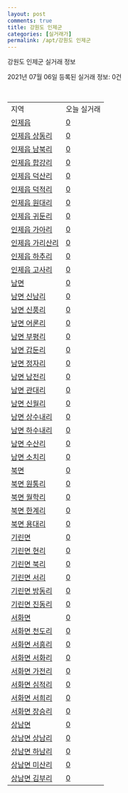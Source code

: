 ```yaml
---
layout: post
comments: true
title: 강원도 인제군
categories: [실거래가]
permalink: /apt/강원도 인제군
---
```


강원도 인제군 실거래 정보

2021년 07월 06일 등록된 실거래 정보: 0건

<script type="text/javascript">
  google.charts.load('current', {'packages':['corechart']});
  google.charts.setOnLoadCallback(drawChart);

  function drawChart() {
    var data = google.visualization.arrayToDataTable([['거래일', '매매', '전월세', '전매'], ['20-07', 10, 7, 5], ['20-08', 12, 8, 1], ['20-09', 11, 3, 3], ['20-10', 6, 8, 1], ['20-11', 4, 8, 1], ['20-12', 9, 1, 0], ['21-01', 3, 3, 1], ['21-02', 9, 2, 0], ['21-03', 14, 2, 0], ['21-04', 11, 4, 0], ['21-05', 9, 4, 0], ['21-06', 3, 3, 0]]);

    var options = {
      title: '최근 유형별 거래량 추이',
      legend: { position: 'bottom' }
    };

    var chart = new google.visualization.LineChart(document.getElementById('columnchart_material'));
    chart.draw(data, (options));
  }
</script>

<div id="columnchart_material" style="width: 95%; margin-left: -35px"></div>
<br>
<table class="sortable">
  <tr>
    <td>지역</td>
    <td>오늘 실거래</td>
  </tr>

  
  <tr class="item">
    <td><a href="강원도 인제군 인제읍">인제읍</a></td>
    <td><a href="강원도 인제군 인제읍">0</a></td>
  </tr>
    

  <tr class="item">
    <td><a href="강원도 인제군 인제읍 상동리">인제읍 상동리</a></td>
    <td><a href="강원도 인제군 인제읍 상동리">0</a></td>
  </tr>
    

  <tr class="item">
    <td><a href="강원도 인제군 인제읍 남북리">인제읍 남북리</a></td>
    <td><a href="강원도 인제군 인제읍 남북리">0</a></td>
  </tr>
    

  <tr class="item">
    <td><a href="강원도 인제군 인제읍 합강리">인제읍 합강리</a></td>
    <td><a href="강원도 인제군 인제읍 합강리">0</a></td>
  </tr>
    

  <tr class="item">
    <td><a href="강원도 인제군 인제읍 덕산리">인제읍 덕산리</a></td>
    <td><a href="강원도 인제군 인제읍 덕산리">0</a></td>
  </tr>
    

  <tr class="item">
    <td><a href="강원도 인제군 인제읍 덕적리">인제읍 덕적리</a></td>
    <td><a href="강원도 인제군 인제읍 덕적리">0</a></td>
  </tr>
    

  <tr class="item">
    <td><a href="강원도 인제군 인제읍 원대리">인제읍 원대리</a></td>
    <td><a href="강원도 인제군 인제읍 원대리">0</a></td>
  </tr>
    

  <tr class="item">
    <td><a href="강원도 인제군 인제읍 귀둔리">인제읍 귀둔리</a></td>
    <td><a href="강원도 인제군 인제읍 귀둔리">0</a></td>
  </tr>
    

  <tr class="item">
    <td><a href="강원도 인제군 인제읍 가아리">인제읍 가아리</a></td>
    <td><a href="강원도 인제군 인제읍 가아리">0</a></td>
  </tr>
    

  <tr class="item">
    <td><a href="강원도 인제군 인제읍 가리산리">인제읍 가리산리</a></td>
    <td><a href="강원도 인제군 인제읍 가리산리">0</a></td>
  </tr>
    

  <tr class="item">
    <td><a href="강원도 인제군 인제읍 하추리">인제읍 하추리</a></td>
    <td><a href="강원도 인제군 인제읍 하추리">0</a></td>
  </tr>
    

  <tr class="item">
    <td><a href="강원도 인제군 인제읍 고사리">인제읍 고사리</a></td>
    <td><a href="강원도 인제군 인제읍 고사리">0</a></td>
  </tr>
    

  <tr class="item">
    <td><a href="강원도 인제군 남면">남면</a></td>
    <td><a href="강원도 인제군 남면">0</a></td>
  </tr>
    

  <tr class="item">
    <td><a href="강원도 인제군 남면 신남리">남면 신남리</a></td>
    <td><a href="강원도 인제군 남면 신남리">0</a></td>
  </tr>
    

  <tr class="item">
    <td><a href="강원도 인제군 남면 신풍리">남면 신풍리</a></td>
    <td><a href="강원도 인제군 남면 신풍리">0</a></td>
  </tr>
    

  <tr class="item">
    <td><a href="강원도 인제군 남면 어론리">남면 어론리</a></td>
    <td><a href="강원도 인제군 남면 어론리">0</a></td>
  </tr>
    

  <tr class="item">
    <td><a href="강원도 인제군 남면 부평리">남면 부평리</a></td>
    <td><a href="강원도 인제군 남면 부평리">0</a></td>
  </tr>
    

  <tr class="item">
    <td><a href="강원도 인제군 남면 갑둔리">남면 갑둔리</a></td>
    <td><a href="강원도 인제군 남면 갑둔리">0</a></td>
  </tr>
    

  <tr class="item">
    <td><a href="강원도 인제군 남면 정자리">남면 정자리</a></td>
    <td><a href="강원도 인제군 남면 정자리">0</a></td>
  </tr>
    

  <tr class="item">
    <td><a href="강원도 인제군 남면 남전리">남면 남전리</a></td>
    <td><a href="강원도 인제군 남면 남전리">0</a></td>
  </tr>
    

  <tr class="item">
    <td><a href="강원도 인제군 남면 관대리">남면 관대리</a></td>
    <td><a href="강원도 인제군 남면 관대리">0</a></td>
  </tr>
    

  <tr class="item">
    <td><a href="강원도 인제군 남면 신월리">남면 신월리</a></td>
    <td><a href="강원도 인제군 남면 신월리">0</a></td>
  </tr>
    

  <tr class="item">
    <td><a href="강원도 인제군 남면 상수내리">남면 상수내리</a></td>
    <td><a href="강원도 인제군 남면 상수내리">0</a></td>
  </tr>
    

  <tr class="item">
    <td><a href="강원도 인제군 남면 하수내리">남면 하수내리</a></td>
    <td><a href="강원도 인제군 남면 하수내리">0</a></td>
  </tr>
    

  <tr class="item">
    <td><a href="강원도 인제군 남면 수산리">남면 수산리</a></td>
    <td><a href="강원도 인제군 남면 수산리">0</a></td>
  </tr>
    

  <tr class="item">
    <td><a href="강원도 인제군 남면 소치리">남면 소치리</a></td>
    <td><a href="강원도 인제군 남면 소치리">0</a></td>
  </tr>
    

  <tr class="item">
    <td><a href="강원도 인제군 북면">북면</a></td>
    <td><a href="강원도 인제군 북면">0</a></td>
  </tr>
    

  <tr class="item">
    <td><a href="강원도 인제군 북면 원통리">북면 원통리</a></td>
    <td><a href="강원도 인제군 북면 원통리">0</a></td>
  </tr>
    

  <tr class="item">
    <td><a href="강원도 인제군 북면 월학리">북면 월학리</a></td>
    <td><a href="강원도 인제군 북면 월학리">0</a></td>
  </tr>
    

  <tr class="item">
    <td><a href="강원도 인제군 북면 한계리">북면 한계리</a></td>
    <td><a href="강원도 인제군 북면 한계리">0</a></td>
  </tr>
    

  <tr class="item">
    <td><a href="강원도 인제군 북면 용대리">북면 용대리</a></td>
    <td><a href="강원도 인제군 북면 용대리">0</a></td>
  </tr>
    

  <tr class="item">
    <td><a href="강원도 인제군 기린면">기린면</a></td>
    <td><a href="강원도 인제군 기린면">0</a></td>
  </tr>
    

  <tr class="item">
    <td><a href="강원도 인제군 기린면 현리">기린면 현리</a></td>
    <td><a href="강원도 인제군 기린면 현리">0</a></td>
  </tr>
    

  <tr class="item">
    <td><a href="강원도 인제군 기린면 북리">기린면 북리</a></td>
    <td><a href="강원도 인제군 기린면 북리">0</a></td>
  </tr>
    

  <tr class="item">
    <td><a href="강원도 인제군 기린면 서리">기린면 서리</a></td>
    <td><a href="강원도 인제군 기린면 서리">0</a></td>
  </tr>
    

  <tr class="item">
    <td><a href="강원도 인제군 기린면 방동리">기린면 방동리</a></td>
    <td><a href="강원도 인제군 기린면 방동리">0</a></td>
  </tr>
    

  <tr class="item">
    <td><a href="강원도 인제군 기린면 진동리">기린면 진동리</a></td>
    <td><a href="강원도 인제군 기린면 진동리">0</a></td>
  </tr>
    

  <tr class="item">
    <td><a href="강원도 인제군 서화면">서화면</a></td>
    <td><a href="강원도 인제군 서화면">0</a></td>
  </tr>
    

  <tr class="item">
    <td><a href="강원도 인제군 서화면 천도리">서화면 천도리</a></td>
    <td><a href="강원도 인제군 서화면 천도리">0</a></td>
  </tr>
    

  <tr class="item">
    <td><a href="강원도 인제군 서화면 서흥리">서화면 서흥리</a></td>
    <td><a href="강원도 인제군 서화면 서흥리">0</a></td>
  </tr>
    

  <tr class="item">
    <td><a href="강원도 인제군 서화면 서화리">서화면 서화리</a></td>
    <td><a href="강원도 인제군 서화면 서화리">0</a></td>
  </tr>
    

  <tr class="item">
    <td><a href="강원도 인제군 서화면 가전리">서화면 가전리</a></td>
    <td><a href="강원도 인제군 서화면 가전리">0</a></td>
  </tr>
    

  <tr class="item">
    <td><a href="강원도 인제군 서화면 심적리">서화면 심적리</a></td>
    <td><a href="강원도 인제군 서화면 심적리">0</a></td>
  </tr>
    

  <tr class="item">
    <td><a href="강원도 인제군 서화면 서희리">서화면 서희리</a></td>
    <td><a href="강원도 인제군 서화면 서희리">0</a></td>
  </tr>
    

  <tr class="item">
    <td><a href="강원도 인제군 서화면 장승리">서화면 장승리</a></td>
    <td><a href="강원도 인제군 서화면 장승리">0</a></td>
  </tr>
    

  <tr class="item">
    <td><a href="강원도 인제군 상남면">상남면</a></td>
    <td><a href="강원도 인제군 상남면">0</a></td>
  </tr>
    

  <tr class="item">
    <td><a href="강원도 인제군 상남면 상남리">상남면 상남리</a></td>
    <td><a href="강원도 인제군 상남면 상남리">0</a></td>
  </tr>
    

  <tr class="item">
    <td><a href="강원도 인제군 상남면 하남리">상남면 하남리</a></td>
    <td><a href="강원도 인제군 상남면 하남리">0</a></td>
  </tr>
    

  <tr class="item">
    <td><a href="강원도 인제군 상남면 미산리">상남면 미산리</a></td>
    <td><a href="강원도 인제군 상남면 미산리">0</a></td>
  </tr>
    

  <tr class="item">
    <td><a href="강원도 인제군 상남면 김부리">상남면 김부리</a></td>
    <td><a href="강원도 인제군 상남면 김부리">0</a></td>
  </tr>
    


</table>


    